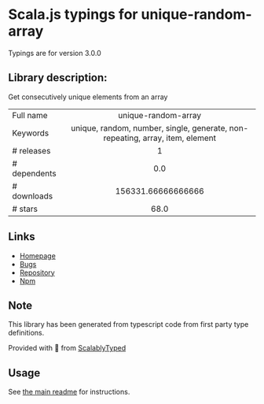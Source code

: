 
# Scala.js typings for unique-random-array

Typings are for version 3.0.0

## Library description:
Get consecutively unique elements from an array

|                    |                 |
| ------------------ | :-------------: |
| Full name          | unique-random-array |
| Keywords           | unique, random, number, single, generate, non-repeating, array, item, element |
| # releases         | 1 |
| # dependents       | 0.0 |
| # downloads        | 156331.66666666666 |
| # stars            | 68.0 |

## Links
- [Homepage](https://github.com/sindresorhus/unique-random-array#readme)
- [Bugs](https://github.com/sindresorhus/unique-random-array/issues)
- [Repository](https://github.com/sindresorhus/unique-random-array)
- [Npm](https://www.npmjs.com/package/unique-random-array)
    


## Note
This library has been generated from typescript code from first party type definitions.

Provided with :purple_heart: from [ScalablyTyped](https://github.com/oyvindberg/ScalablyTyped)

## Usage
See [the main readme](../../readme.md) for instructions.


